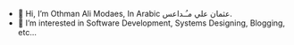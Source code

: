 - 👋 Hi, I’m Othman Ali Modaes, In Arabic عثمان علي مـُـداعس.
- 👀 I’m interested in Software Development, Systems Designing, Blogging, etc...

<!---
OthmanAliModaes/OthmanAliModaes is a ✨ special ✨ repository because its `README.md` (this file) appears on your GitHub profile.
You can click the Preview link to take a look at your changes.
--->
